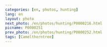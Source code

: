 ```yaml
---
categories: [en, photos, hunting]
lang: en
layout: photo
next_photo: /en/photos/hunting/P0000216.html
picname: P0000251
prev_photo: /en/photos/hunting/P0000252.html
tags: [Camelthorntree]
---
```

